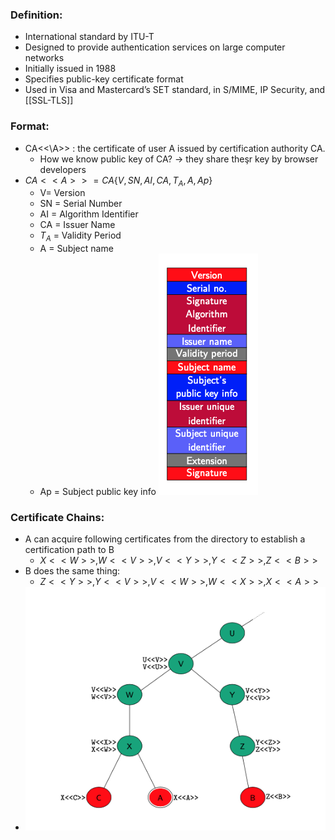 ### Definition:
- International standard by ITU-T
- Designed to provide authentication services on large computer networks
- Initially issued in 1988 
- Specifies public-key certificate format
- Used in Visa and Mastercard’s SET standard, in S/MIME, IP Security, and [[SSL-TLS]]
### Format:
- CA<<\A>> : the certificate of user A issued by certification authority CA.  
	- How we know public key of CA? -> they share theşr key by browser developers
- $CA<<A>> = CA\{V,SN,AI,CA,T_A,A,Ap\}$
	- V= Version
	- SN = Serial Number 
	- AI = Algorithm Identifier
	- CA = Issuer Name
	- $T_A$ = Validity Period
	- A = Subject name
	- Ap = Subject public key info
![X509format](Attachments/X509format.png)
### Certificate Chains:
- A can acquire following certificates from the directory to establish a certification path to B
	- $X<<W>>, W<<V>>, V<<Y>>, Y<<Z>>, Z<<B>>$ 
- B does the same thing:
	- $Z<<Y>>, Y<<V>>, V<<W>>, W<<X>>, X<<A>>$
- ![](Attachments/X509chainofcertificates.png)